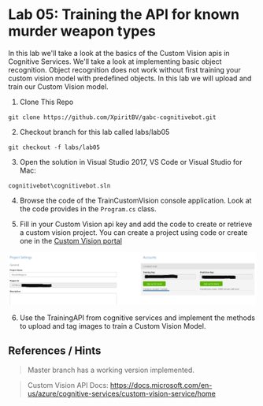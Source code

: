# Lab 05: Training the API for known murder weapon types

In this lab we'll take a look at the basics of the Custom Vision apis in Cognitive Services. We'll take a look at implementing basic object recognition. Object recognition does not work without first training your custom vision model with predefined objects. In this lab we will upload and train our Custom Vision model.

1. Clone This Repo
```
git clone https://github.com/XpiritBV/gabc-cognitivebot.git
```

2. Checkout branch for this lab called labs/lab05
```
git checkout -f labs/lab05
``` 

3. Open the solution in Visual Studio 2017, VS Code or Visual Studio for Mac: 
```
cognitivebot\cognitivebot.sln
```

4. Browse the code of the TrainCustomVision console application. Look at the code provides in the ```Program.cs``` class.

5. Fill in your Custom Vision api key and add the code to create or retrieve a custom vision project. You can create a project using code or create one in the [Custom Vision portal](https://customvision.ai/)

![](/labs/img/customvision.png)

6. Use the TrainingAPI from cognitive services and implement the methods to upload and tag images to train a Custom Vision Model.




## References / Hints
> Master branch has a working version implemented.

> Custom Vision API Docs: 
https://docs.microsoft.com/en-us/azure/cognitive-services/custom-vision-service/home